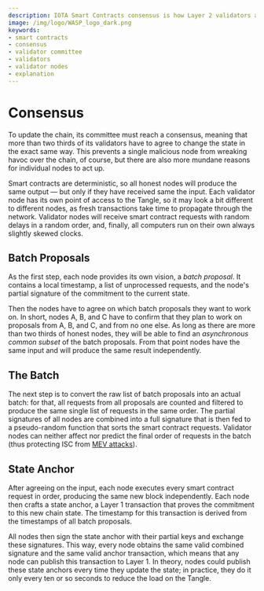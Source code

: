 ```yaml
---
description: IOTA Smart Contracts consensus is how Layer 2 validators agree to change the chain state in the same way.
image: /img/logo/WASP_logo_dark.png
keywords:
- smart contracts
- consensus
- validator committee
- validators
- validator nodes
- explanation
---
```

# Consensus

To update the chain, its committee must reach a consensus, meaning that more than two thirds of its validators have to agree to change the state in the exact same way.
This prevents a single malicious node from wreaking havoc over the chain, of course, but there are also more mundane reasons for individual nodes to act up.

Smart contracts are deterministic, so all honest nodes will produce the same output — but only if they have received same the input. Each validator node has its own point of access to the Tangle, so it may look a bit different to different nodes, as fresh transactions take time to propagate through the network. Validator nodes will receive smart contract requests with random delays in a random order, and, finally, all computers run on their own always slightly skewed clocks.

## Batch Proposals

As the first step, each node provides its own vision, a *batch proposal*. It contains a local timestamp, a list of unprocessed requests, and the node's partial signature of the commitment to the current state.

Then the nodes have to agree on which batch proposals they want to work on. In short, nodes A, B, and C have to confirm that they plan to work on proposals from A, B, and C, and from no one else. As long as there are more than two thirds of honest nodes, they will be able to find an *asynchronous common subset* of the batch proposals. From that point nodes have the same input and will produce the same result independently.

## The Batch

The next step is to convert the raw list of batch proposals into an actual batch: for that, all requests from all proposals are counted and filtered to produce the same single list of requests in the same order.
The partial signatures of all nodes are combined into a full signature that is then fed to a pseudo-random function that sorts the smart contract requests.
Validator nodes can neither affect nor predict the final order of requests in the batch (thus protecting ISC from [MEV attacks](https://ethereum.org/en/developers/docs/mev/)).

## State Anchor

After agreeing on the input, each node executes every smart contract request in order, producing the same new block independently. Each node then crafts a state anchor, a Layer 1 transaction that proves the commitment to this new chain state. The timestamp for this transaction is derived from the timestamps of all batch proposals.

All nodes then sign the state anchor with their partial keys and exchange these signatures. This way, every node obtains the same valid combined signature and the same valid anchor transaction, which means that any node can publish this transaction to Layer 1. In theory, nodes could publish these state anchors every time they update the state; in practice, they do it only every ten or so seconds to reduce the load on the Tangle.
